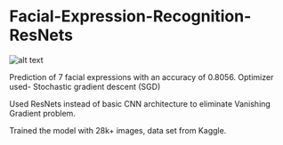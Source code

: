 # Facial-Expression-Recognition-ResNets
![alt text](https://upload.wikimedia.org/wikipedia/commons/e/e4/Artificial_neural_network.svg)

Prediction of 7 facial expressions with an accuracy of 0.8056.
Optimizer used- Stochastic gradient descent (SGD)

Used ResNets instead of basic CNN architecture to eliminate Vanishing Gradient problem.

Trained the model with 28k+ images, data set from Kaggle.
